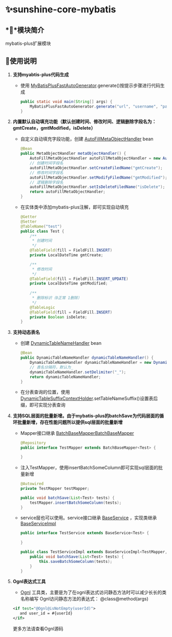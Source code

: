 # ✨sunshine-core-mybatis

## *💎*模块简介

mybatis-plus扩展模块

## 💫使用说明

1. **支持myabtis-plus代码生成**

   - 使用 [MyBatisPlusFastAutoGenerator](src%2Fmain%2Fjava%2Forg%2Fsunshine%2Fcore%2Fmp%2Futil%2FMyBatisPlusFastAutoGenerator.java).generate()按提示步骤进行代码生成

     ```java
     public static void main(String[] args) {
         MyBatisPlusFastAutoGenerator.generate("url", "username", "password");
     }
     ```

2. **内置默认自动填充功能（默认创建时间、修改时间、逻辑删除字段名为：gmtCreate，gmtModified，isDelete）**

   - 自定义自动填充字段功能，创建 [AutoFillMetaObjectHandler](src%2Fmain%2Fjava%2Forg%2Fsunshine%2Fcore%2Fmp%2Fhandler%2FAutoFillMetaObjectHandler.java) bean

     ```java
     @Bean
     public MetaObjectHandler metaObjectHandler() {
         AutoFillMetaObjectHandler autoFillMetaObjectHandler = new AutoFillMetaObjectHandler();
         // 创建时间字段名
         autoFillMetaObjectHandler.setCreateFiledName("gmtCreate");
         // 修改时间字段名
         autoFillMetaObjectHandler.setModifyFiledName("gmtModified");
         // 逻辑删除字段名
         autoFillMetaObjectHandler.setIsDeleteFiledName("isDelete");
         return autoFillMetaObjectHandler;
     }
     ```

   - 在实体类中添加mybatis-plus注解，即可实现自动填充

     ```java
     @Getter
     @Setter
     @TableName("test")
     public class Test {
         /**
          * 创建时间
          */
         @TableField(fill = FieldFill.INSERT)
         private LocalDateTime gmtCreate;
     
         /**
          * 修改时间
          */
         @TableField(fill = FieldFill.INSERT_UPDATE)
         private LocalDateTime gmtModified;
         
         /**
          * 删除标识（0正常 1删除）
          */
         @TableLogic
         @TableField(fill = FieldFill.INSERT)
         private Boolean isDelete;
     }
     ```

3. **支持动态表名**

   - 创建 [DynamicTableNameHandler](src%2Fmain%2Fjava%2Forg%2Fsunshine%2Fcore%2Fmp%2Fextension%2Fplugin%2FDynamicTableNameHandler.java) bean

     ```java
     @Bean
     public DynamicTableNameHandler dynamicTableNameHandler() {
         DynamicTableNameHandler dynamicTableNameHandler = new DynamicTableNameHandler();
         // 表名分隔符，默认为_
         dynamicTableNameHandler.setDelimiter("_");
         return dynamicTableNameHandler;
     }
     ```

   - 在分表查询的位置，使用 [DynamicTableSuffixContextHolder](src%2Fmain%2Fjava%2Forg%2Fsunshine%2Fcore%2Fmp%2Fextension%2Fplugin%2FDynamicTableSuffixContextHolder.java).setTableNameSuffix()设置表后缀，即可实现分表查询

4. **支持SQL层面的批量新增。由于mybatis-plus的batchSave为代码层面的循环批量新增，存在性能问题所以提供sql层面的批量新增**

   - Mapper接口继承 [BatchBaseMapper](src%2Fmain%2Fjava%2Forg%2Fsunshine%2Fcore%2Fmp%2Fmapper%2FBatchBaseMapper.java)[BatchBaseMapper](src\main\java\org\sunshine\core\mp\mapper\BatchBaseMapper.java) 

     ```java
     @Repository
     public interface TestMapper extends BatchBaseMapper<Test> {
     
     }
     ```

   - 注入TestMapper，使用insertBatchSomeColumn即可实现sql层面的批量新增

     ```java
     @Autowired
     private TestMapper testMapper;
     
     public void batchSave(List<Test> tests) {
         testMapper.insertBatchSomeColumn(tests);
     }
     ```

   - service层也可以使用。service接口继承 [BaseService](src%2Fmain%2Fjava%2Forg%2Fsunshine%2Fcore%2Fmp%2Fservice%2FBaseService.java) ，实现类继承 [BaseServiceImpl](src%2Fmain%2Fjava%2Forg%2Fsunshine%2Fcore%2Fmp%2Fservice%2Fimpl%2FBaseServiceImpl.java) 

     ```java
     public interface TestService extends BaseService<Test> {
         
     }
     ```

     ```java
     public class TestServiceImpl extends BaseServiceImpl<TestMapper, Test> implements TestService {
         public void batchSave(List<Test> tests) {
             this.saveBatchSomeColumn(tests);
         }
     }
     ```

5. **Ognl表达式工具**

   -  [Ognl](src%2Fmain%2Fjava%2FOgnl.java) 工具类，主要是为了在ognl表达式访问静态方法时可以减少长长的类名称编写 Ognl访问静态方法的表达式： @class@method(args)

     ```xml
     <if test="@Ognl@isNotEmpty(userId)">
     	and user_id = #{userId}
     </if>
     ```

     更多方法请查看Ognl源码

